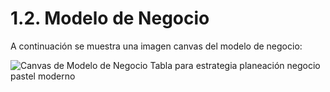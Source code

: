 # 1.2. Modelo de Negocio
A continuación se muestra una imagen canvas del modelo de negocio:


![Canvas de Modelo de Negocio Tabla para estrategia planeación negocio pastel moderno](https://github.com/user-attachments/assets/1c9b5676-e067-4956-8f62-2ee8e89302ed)
